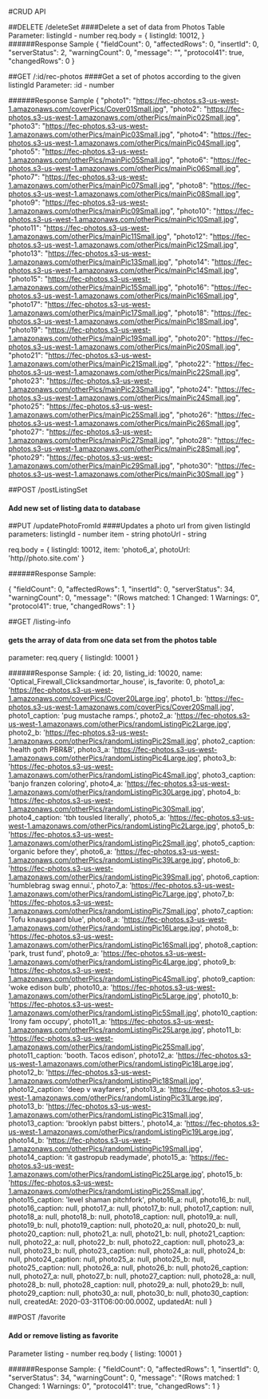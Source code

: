 #CRUD API

##DELETE    /deleteSet
####Delete a set of data from Photos Table
Parameter: listingId - number
req.body = {
 listingId: 10012,
}
######Response Sample
{
    "fieldCount": 0,
    "affectedRows": 0,
    "insertId": 0,
    "serverStatus": 2,
    "warningCount": 0,
    "message": "",
    "protocol41": true,
    "changedRows": 0
}

##GET  /:id/rec-photos
####Get a set of photos according to the given listingId
Parameter: :id - number

######Response Sample
 {
    "photo1": "https://fec-photos.s3-us-west-1.amazonaws.com/coverPics/Cover01Small.jpg",
    "photo2": "https://fec-photos.s3-us-west-1.amazonaws.com/otherPics/mainPic02Small.jpg",
    "photo3": "https://fec-photos.s3-us-west-1.amazonaws.com/otherPics/mainPic03Small.jpg",
    "photo4": "https://fec-photos.s3-us-west-1.amazonaws.com/otherPics/mainPic04Small.jpg",
    "photo5": "https://fec-photos.s3-us-west-1.amazonaws.com/otherPics/mainPic05Small.jpg",
    "photo6": "https://fec-photos.s3-us-west-1.amazonaws.com/otherPics/mainPic06Small.jpg",
    "photo7": "https://fec-photos.s3-us-west-1.amazonaws.com/otherPics/mainPic07Small.jpg",
    "photo8": "https://fec-photos.s3-us-west-1.amazonaws.com/otherPics/mainPic08Small.jpg",
    "photo9": "https://fec-photos.s3-us-west-1.amazonaws.com/otherPics/mainPic09Small.jpg",
    "photo10": "https://fec-photos.s3-us-west-1.amazonaws.com/otherPics/mainPic10Small.jpg",
    "photo11": "https://fec-photos.s3-us-west-1.amazonaws.com/otherPics/mainPic11Small.jpg",
    "photo12": "https://fec-photos.s3-us-west-1.amazonaws.com/otherPics/mainPic12Small.jpg",
    "photo13": "https://fec-photos.s3-us-west-1.amazonaws.com/otherPics/mainPic13Small.jpg",
    "photo14": "https://fec-photos.s3-us-west-1.amazonaws.com/otherPics/mainPic14Small.jpg",
    "photo15": "https://fec-photos.s3-us-west-1.amazonaws.com/otherPics/mainPic15Small.jpg",
    "photo16": "https://fec-photos.s3-us-west-1.amazonaws.com/otherPics/mainPic16Small.jpg",
    "photo17": "https://fec-photos.s3-us-west-1.amazonaws.com/otherPics/mainPic17Small.jpg",
    "photo18": "https://fec-photos.s3-us-west-1.amazonaws.com/otherPics/mainPic18Small.jpg",
    "photo19": "https://fec-photos.s3-us-west-1.amazonaws.com/otherPics/mainPic19Small.jpg",
    "photo20": "https://fec-photos.s3-us-west-1.amazonaws.com/otherPics/mainPic20Small.jpg",
    "photo21": "https://fec-photos.s3-us-west-1.amazonaws.com/otherPics/mainPic21Small.jpg",
    "photo22": "https://fec-photos.s3-us-west-1.amazonaws.com/otherPics/mainPic22Small.jpg",
    "photo23": "https://fec-photos.s3-us-west-1.amazonaws.com/otherPics/mainPic23Small.jpg",
    "photo24": "https://fec-photos.s3-us-west-1.amazonaws.com/otherPics/mainPic24Small.jpg",
    "photo25": "https://fec-photos.s3-us-west-1.amazonaws.com/otherPics/mainPic25Small.jpg",
    "photo26": "https://fec-photos.s3-us-west-1.amazonaws.com/otherPics/mainPic26Small.jpg",
    "photo27": "https://fec-photos.s3-us-west-1.amazonaws.com/otherPics/mainPic27Small.jpg",
    "photo28": "https://fec-photos.s3-us-west-1.amazonaws.com/otherPics/mainPic28Small.jpg",
    "photo29": "https://fec-photos.s3-us-west-1.amazonaws.com/otherPics/mainPic29Small.jpg",
    "photo30": "https://fec-photos.s3-us-west-1.amazonaws.com/otherPics/mainPic30Small.jpg"
}


##POST    /postListingSet
#### Add new set of listing data to database

##PUT    /updatePhotoFromId
####Updates a photo url from given listingId
parameters: listingId - number
            item - string
            photoUrl - string

req.body = {
 listingId: 10012,
 item: 'photo6_a',
 photoUrl: 'http//photo.site.com'
}

######Response Sample:

{
    "fieldCount": 0,
    "affectedRows": 1,
    "insertId": 0,
    "serverStatus": 34,
    "warningCount": 0,
    "message": "(Rows matched: 1  Changed: 1  Warnings: 0",
    "protocol41": true,
    "changedRows": 1
}

##GET    /listing-info
#### gets the array of data from one data set from the photos table

parameter:
req.query {
 listingId: 10001
}

######Response Sample:
{
    id: 20,
    listing_id: 10020,
    name: 'Optical_Firewall_Clicksandmortar_house',
    is_favorite: 0,
    photo1_a: 'https://fec-photos.s3-us-west-1.amazonaws.com/coverPics/Cover20Large.jpg',
    photo1_b: 'https://fec-photos.s3-us-west-1.amazonaws.com/coverPics/Cover20Small.jpg',
    photo1_caption: 'pug mustache ramps.',
    photo2_a: 'https://fec-photos.s3-us-west-1.amazonaws.com/otherPics/randomListingPic2Large.jpg',
    photo2_b: 'https://fec-photos.s3-us-west-1.amazonaws.com/otherPics/randomListingPic2Small.jpg',
    photo2_caption: 'health goth PBR&B',
    photo3_a: 'https://fec-photos.s3-us-west-1.amazonaws.com/otherPics/randomListingPic4Large.jpg',
    photo3_b: 'https://fec-photos.s3-us-west-1.amazonaws.com/otherPics/randomListingPic4Small.jpg',
    photo3_caption: 'banjo franzen coloring',
    photo4_a: 'https://fec-photos.s3-us-west-1.amazonaws.com/otherPics/randomListingPic30Large.jpg',
    photo4_b: 'https://fec-photos.s3-us-west-1.amazonaws.com/otherPics/randomListingPic30Small.jpg',
    photo4_caption: 'tbh tousled literally',
    photo5_a: 'https://fec-photos.s3-us-west-1.amazonaws.com/otherPics/randomListingPic2Large.jpg',
    photo5_b: 'https://fec-photos.s3-us-west-1.amazonaws.com/otherPics/randomListingPic2Small.jpg',
    photo5_caption: 'organic before they',
    photo6_a: 'https://fec-photos.s3-us-west-1.amazonaws.com/otherPics/randomListingPic39Large.jpg',
    photo6_b: 'https://fec-photos.s3-us-west-1.amazonaws.com/otherPics/randomListingPic39Small.jpg',
    photo6_caption: 'humblebrag swag ennui.',
    photo7_a: 'https://fec-photos.s3-us-west-1.amazonaws.com/otherPics/randomListingPic7Large.jpg',
    photo7_b: 'https://fec-photos.s3-us-west-1.amazonaws.com/otherPics/randomListingPic7Small.jpg',
    photo7_caption: 'Tofu knausgaard blue',
    photo8_a: 'https://fec-photos.s3-us-west-1.amazonaws.com/otherPics/randomListingPic16Large.jpg',
    photo8_b: 'https://fec-photos.s3-us-west-1.amazonaws.com/otherPics/randomListingPic16Small.jpg',
    photo8_caption: 'park, trust fund',
    photo9_a: 'https://fec-photos.s3-us-west-1.amazonaws.com/otherPics/randomListingPic4Large.jpg',
    photo9_b: 'https://fec-photos.s3-us-west-1.amazonaws.com/otherPics/randomListingPic4Small.jpg',
    photo9_caption: 'woke edison bulb',
    photo10_a: 'https://fec-photos.s3-us-west-1.amazonaws.com/otherPics/randomListingPic5Large.jpg',
    photo10_b: 'https://fec-photos.s3-us-west-1.amazonaws.com/otherPics/randomListingPic5Small.jpg',
    photo10_caption: 'Irony fam occupy',
    photo11_a: 'https://fec-photos.s3-us-west-1.amazonaws.com/otherPics/randomListingPic25Large.jpg',
    photo11_b: 'https://fec-photos.s3-us-west-1.amazonaws.com/otherPics/randomListingPic25Small.jpg',
    photo11_caption: 'booth. Tacos edison',
    photo12_a: 'https://fec-photos.s3-us-west-1.amazonaws.com/otherPics/randomListingPic18Large.jpg',
    photo12_b: 'https://fec-photos.s3-us-west-1.amazonaws.com/otherPics/randomListingPic18Small.jpg',
    photo12_caption: 'deep v wayfarers',
    photo13_a: 'https://fec-photos.s3-us-west-1.amazonaws.com/otherPics/randomListingPic31Large.jpg',
    photo13_b: 'https://fec-photos.s3-us-west-1.amazonaws.com/otherPics/randomListingPic31Small.jpg',
    photo13_caption: 'brooklyn pabst bitters.',
    photo14_a: 'https://fec-photos.s3-us-west-1.amazonaws.com/otherPics/randomListingPic19Large.jpg',
    photo14_b: 'https://fec-photos.s3-us-west-1.amazonaws.com/otherPics/randomListingPic19Small.jpg',
    photo14_caption: 'it gastropub readymade',
    photo15_a: 'https://fec-photos.s3-us-west-1.amazonaws.com/otherPics/randomListingPic25Large.jpg',
    photo15_b: 'https://fec-photos.s3-us-west-1.amazonaws.com/otherPics/randomListingPic25Small.jpg',
    photo15_caption: 'level shaman pitchfork',
    photo16_a: null,
    photo16_b: null,
    photo16_caption: null,
    photo17_a: null,
    photo17_b: null,
    photo17_caption: null,
    photo18_a: null,
    photo18_b: null,
    photo18_caption: null,
    photo19_a: null,
    photo19_b: null,
    photo19_caption: null,
    photo20_a: null,
    photo20_b: null,
    photo20_caption: null,
    photo21_a: null,
    photo21_b: null,
    photo21_caption: null,
    photo22_a: null,
    photo22_b: null,
    photo22_caption: null,
    photo23_a: null,
    photo23_b: null,
    photo23_caption: null,
    photo24_a: null,
    photo24_b: null,
    photo24_caption: null,
    photo25_a: null,
    photo25_b: null,
    photo25_caption: null,
    photo26_a: null,
    photo26_b: null,
    photo26_caption: null,
    photo27_a: null,
    photo27_b: null,
    photo27_caption: null,
    photo28_a: null,
    photo28_b: null,
    photo28_caption: null,
    photo29_a: null,
    photo29_b: null,
    photo29_caption: null,
    photo30_a: null,
    photo30_b: null,
    photo30_caption: null,
    createdAt: 2020-03-31T06:00:00.000Z,
    updatedAt: null
  }

  ##POST    /favorite
  #### Add or remove listing as favorite

  Parameter
  listing - number
  req.body {
    listing: 10001
  }

######Response Sample:
  {
    "fieldCount": 0,
    "affectedRows": 1,
    "insertId": 0,
    "serverStatus": 34,
    "warningCount": 0,
    "message": "(Rows matched: 1  Changed: 1  Warnings: 0",
    "protocol41": true,
    "changedRows": 1
}










